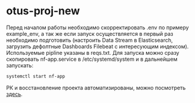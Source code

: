 # otus-proj-new

Перед началом работы необходимо скорректировать .env по примеру example_env, а так же если запуск осуществляется в первый раз необходимо подготовить (настроить Data Stream в Elasticsearch, загрузить дефолтные Dashboards Filebeat с интересующим индексом).
Используемые pipline указаны в reqs.txt. Для запуска можно сразу скопировать nf-app.service в /etc/systemd/system и в дальнейшем запускать:
```sh
systemctl start nf-app
```

РК и восстановление проекта автоматизированы, можно посмотреть [здесь](https://github.com/artysleep/otus-proj-automatization/tree/main).
